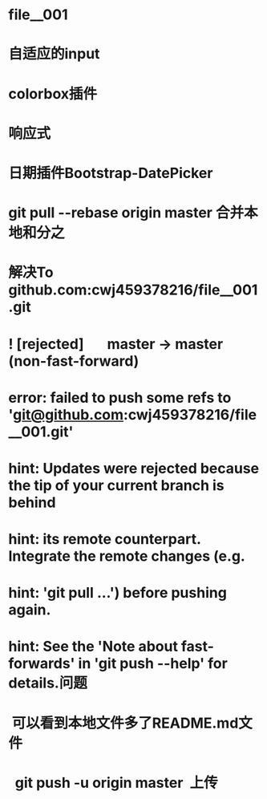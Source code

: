 # file__001
# 自适应的input
# colorbox插件
# 响应式
# 日期插件Bootstrap-DatePicker
#  git pull --rebase origin master 合并本地和分之
# 解决To github.com:cwj459378216/file__001.git
# ! [rejected]        master -> master (non-fast-forward)
# error: failed to push some refs to 'git@github.com:cwj459378216/file__001.git'
# hint: Updates were rejected because the tip of your current branch is behind
# hint: its remote counterpart. Integrate the remote changes (e.g.
# hint: 'git pull ...') before pushing again.
# hint: See the 'Note about fast-forwards' in 'git push --help' for details.问题
#  可以看到本地文件多了README.md文件
#   git push -u origin master  上传

